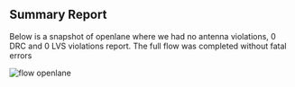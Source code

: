 ## Summary Report
Below is a snapshot of openlane where we had no antenna violations, 0 DRC and 0 LVS violations report.  The full flow was completed without fatal errors

![flow openlane](https://user-images.githubusercontent.com/48494146/139374241-4f031b1e-826b-4a6f-b7e6-8d1f391a6983.PNG)
